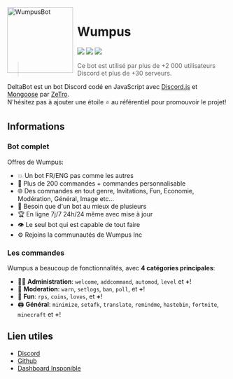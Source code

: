 <img width="150" height="150" align="left" style="float: left; margin: 0 10px 0 0;" alt="WumpusBot" src="https://cdn.discordapp.com/attachments/829055763690422333/844970639303245854/wumpus.png">  

# Wumpus

[![](https://img.shields.io/discord/761541041152983050.svg?logo=discord&colorB=7289DA)](https://discord.gg/2Ph7nNSQPJ)
[![](https://img.shields.io/badge/discord.js-v12.0.0--dev-blue.svg?logo=npm)](https://github.com/discordjs)
[![](https://img.shields.io/badge/paypal-donate-blue.svg)](https://paypal.me/ZeTrOoff?locale.x=fr_FR)

> Ce bot est utilisé par plus de +2 000 utilisateurs Discord et plus de +30 serveurs.

DeltaBot est un bot Discord codé en JavaScript avec [Discord.js](https://discord.js.org) et [Mongoose](https://mongoosejs.com/docs/api.html) par [ZeTro](https://github.com/ZeTro-dev).  
N'hésitez pas à ajouter une étoile ⭐ au référentiel pour promouvoir le projet!
## Informations

### Bot complet

Offres de Wumpus:
* 💥 Un bot FR/ENG pas comme les autres
* 💯 Plus de 200 commandes + commandes personnalisable
* 🌐 Des commandes en tout genre, Invitations, Fun, Economie, Modération, Général, Image etc...
* 🤩 Besoin que d'un bot au mieux de plusieurs
* 🏆 En ligne 7j/7 24h/24 même avec mise à jour
* 👁️ Le seul bot qui est capable de tout faire
* ⚙️ Rejoins la communautés de Wumpus Inc

### Les commandes

Wumpus a beaucoup de fonctionnalités, avec **4 catégories principales**:

*   👩‍💼 **Administration**: `welcome`, `addcommand`, `automod`, `level` et **+**! 
*   🚓 **Moderation**: `warn`, `setlogs`, `ban`, `poll`, et **+**! 
*   👻 **Fun**: `rps`, `coins`, `loves`, et **+**! 
*   🖨️ **Général**: `minimize`, `setafk`, `translate`, `remindme`, `hastebin`, `fortnite`, `minecraft` et **+**! 



## Lien utiles

*   [Discord](https://discord.gg/2Ph7nNSQPJ)
*   [Github](https://github.com/ZeTro-dev/WumpusBot)
*   [Dashboard Insponible](http://alpha-bot.fr/)
